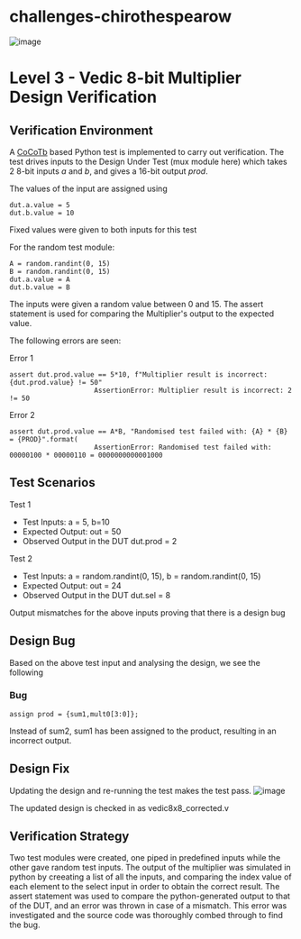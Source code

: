 # challenges-chirothespearow
![image](https://user-images.githubusercontent.com/44639543/181307506-b5fca863-1439-4b02-b7f1-34283b273eaf.png)

# Level 3 - Vedic 8-bit Multiplier Design Verification

## Verification Environment
A [CoCoTb](https://www.cocotb.org/) based Python test is implemented to carry out verification. The test drives inputs to the Design Under Test (mux module here) which takes
2 8-bit inputs *a* and *b*, and gives a 16-bit output *prod*.

The values of the input are assigned using
```
dut.a.value = 5
dut.b.value = 10
```
Fixed values were given to both inputs for this test

For the random test module:
```
A = random.randint(0, 15)
B = random.randint(0, 15)
dut.a.value = A
dut.b.value = B
```
The inputs were given a random value between 0 and 15.
The assert statement is used for comparing the Multiplier's output to the expected value.

The following errors are seen:

Error 1
```
assert dut.prod.value == 5*10, f"Multiplier result is incorrect: {dut.prod.value} != 50"
                     AssertionError: Multiplier result is incorrect: 2 != 50
```
Error 2
```
assert dut.prod.value == A*B, "Randomised test failed with: {A} * {B} = {PROD}".format(
                     AssertionError: Randomised test failed with: 00000100 * 00000110 = 0000000000001000
```
## Test Scenarios
Test 1
- Test Inputs: a = 5, b=10
- Expected Output: out = 50
- Observed Output in the DUT dut.prod = 2

Test 2
- Test Inputs: a = random.randint(0, 15), b = random.randint(0, 15)
- Expected Output: out = 24 
- Observed Output in the DUT dut.sel = 8

Output mismatches for the above inputs proving that there is a design bug

## Design Bug
Based on the above test input and analysing the design, we see the following

### Bug 
```
assign prod = {sum1,mult0[3:0]};
```
Instead of sum2, sum1 has been assigned to the product, resulting in an incorrect output.

## Design Fix
Updating the design and re-running the test makes the test pass.
![image](https://user-images.githubusercontent.com/44639543/181319134-c51713b4-91da-43a8-a9b5-128320a9f1fe.png)

The updated design is checked in as vedic8x8_corrected.v
## Verification Strategy
Two test modules were created, one piped in predefined inputs while the other gave random test inputs. The output of the multiplier was simulated in python by creeating a list of all the inputs, and comparing the index value of each element to the select input in order to obtain the correct result. The assert statement was used to compare the python-generated output to that of the DUT, and an error was thrown in case of a mismatch. This error was investigated and the source code was thoroughly combed through to find the bug. 
